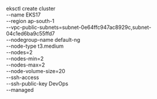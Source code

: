 eksctl create cluster \
  --name EKS17  \
  --region ap-south-1 \
  --vpc-public-subnets=subnet-0e64ffc947ac8929c,subnet-04c1ed6ba9c55ffd7 \
  --nodegroup-name default-ng \
  --node-type t3.medium \
  --nodes=2 \
  --nodes-min=2 \
  --nodes-max=2 \
  --node-volume-size=20 \
  --ssh-access \
  --ssh-public-key DevOps \
  --managed